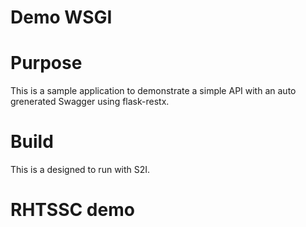 # Demo WSGI

# Purpose

This is a sample application to demonstrate a simple API with an auto grenerated Swagger using flask-restx.

# Build

This is a designed to run with S2I.

# RHTSSC demo